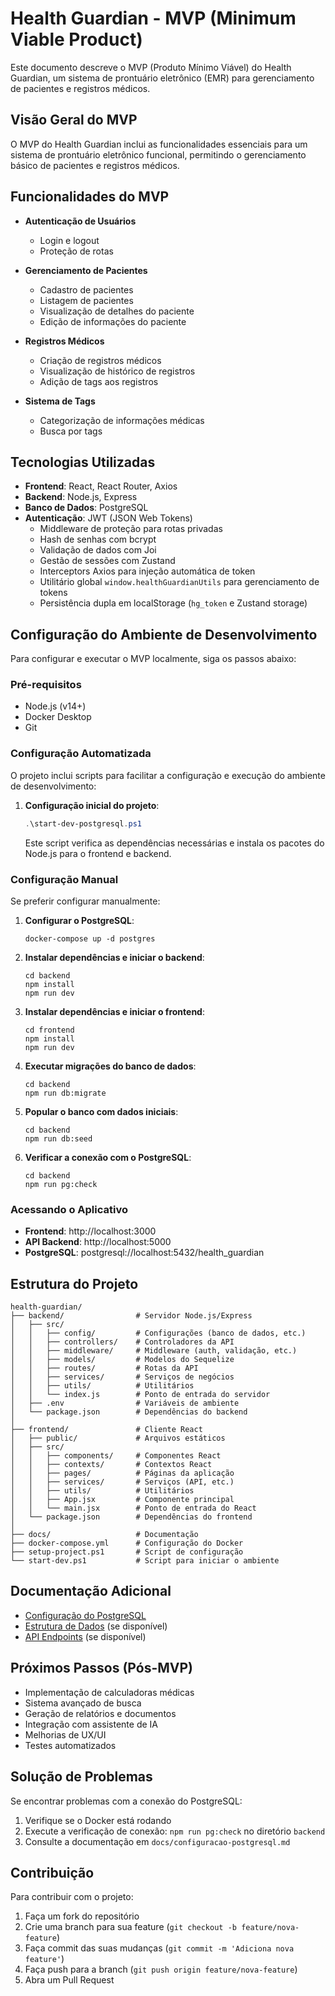 # Health Guardian - MVP (Minimum Viable Product)

Este documento descreve o MVP (Produto Mínimo Viável) do Health Guardian, um sistema de prontuário eletrônico (EMR) para gerenciamento de pacientes e registros médicos.

## Visão Geral do MVP

O MVP do Health Guardian inclui as funcionalidades essenciais para um sistema de prontuário eletrônico funcional, permitindo o gerenciamento básico de pacientes e registros médicos.

## Funcionalidades do MVP

- **Autenticação de Usuários**
  - Login e logout
  - Proteção de rotas

- **Gerenciamento de Pacientes**
  - Cadastro de pacientes
  - Listagem de pacientes
  - Visualização de detalhes do paciente
  - Edição de informações do paciente

- **Registros Médicos**
  - Criação de registros médicos
  - Visualização de histórico de registros
  - Adição de tags aos registros

- **Sistema de Tags**
  - Categorização de informações médicas
  - Busca por tags

## Tecnologias Utilizadas

- **Frontend**: React, React Router, Axios
- **Backend**: Node.js, Express
- **Banco de Dados**: PostgreSQL
- **Autenticação**: JWT (JSON Web Tokens)
  - Middleware de proteção para rotas privadas
  - Hash de senhas com bcrypt
  - Validação de dados com Joi
  - Gestão de sessões com Zustand
  - Interceptors Axios para injeção automática de token
  - Utilitário global `window.healthGuardianUtils` para gerenciamento de tokens
  - Persistência dupla em localStorage (`hg_token` e Zustand storage)

## Configuração do Ambiente de Desenvolvimento

Para configurar e executar o MVP localmente, siga os passos abaixo:

### Pré-requisitos

- Node.js (v14+)
- Docker Desktop
- Git

### Configuração Automatizada

O projeto inclui scripts para facilitar a configuração e execução do ambiente de desenvolvimento:

1. **Configuração inicial do projeto**:
   ```powershell
   .\start-dev-postgresql.ps1
   ```
   Este script verifica as dependências necessárias e instala os pacotes do Node.js para o frontend e backend.

### Configuração Manual

Se preferir configurar manualmente:

1. **Configurar o PostgreSQL**:
   ```
   docker-compose up -d postgres
   ```

2. **Instalar dependências e iniciar o backend**:
   ```
   cd backend
   npm install
   npm run dev
   ```

3. **Instalar dependências e iniciar o frontend**:
   ```
   cd frontend
   npm install
   npm run dev
   ```

4. **Executar migrações do banco de dados**:
   ```
   cd backend
   npm run db:migrate
   ```

5. **Popular o banco com dados iniciais**:
   ```
   cd backend
   npm run db:seed
   ```

6. **Verificar a conexão com o PostgreSQL**:
   ```
   cd backend
   npm run pg:check
   ```

### Acessando o Aplicativo

- **Frontend**: http://localhost:3000
- **API Backend**: http://localhost:5000
- **PostgreSQL**: postgresql://localhost:5432/health_guardian

## Estrutura do Projeto

```
health-guardian/
├── backend/                # Servidor Node.js/Express
│   ├── src/
│   │   ├── config/         # Configurações (banco de dados, etc.)
│   │   ├── controllers/    # Controladores da API
│   │   ├── middleware/     # Middleware (auth, validação, etc.)
│   │   ├── models/         # Modelos do Sequelize
│   │   ├── routes/         # Rotas da API
│   │   ├── services/       # Serviços de negócios
│   │   ├── utils/          # Utilitários
│   │   └── index.js        # Ponto de entrada do servidor
│   ├── .env                # Variáveis de ambiente
│   └── package.json        # Dependências do backend
│
├── frontend/               # Cliente React
│   ├── public/             # Arquivos estáticos
│   ├── src/
│   │   ├── components/     # Componentes React
│   │   ├── contexts/       # Contextos React
│   │   ├── pages/          # Páginas da aplicação
│   │   ├── services/       # Serviços (API, etc.)
│   │   ├── utils/          # Utilitários
│   │   ├── App.jsx         # Componente principal
│   │   └── main.jsx        # Ponto de entrada do React
│   └── package.json        # Dependências do frontend
│
├── docs/                   # Documentação
├── docker-compose.yml      # Configuração do Docker
├── setup-project.ps1       # Script de configuração
└── start-dev.ps1           # Script para iniciar o ambiente
```

## Documentação Adicional

- [Configuração do PostgreSQL](./docs/configuracao-postgresql.md)
- [Estrutura de Dados](./docs/estrutura-dados.md) (se disponível)
- [API Endpoints](./docs/api-endpoints.md) (se disponível)

## Próximos Passos (Pós-MVP)

- Implementação de calculadoras médicas
- Sistema avançado de busca
- Geração de relatórios e documentos
- Integração com assistente de IA
- Melhorias de UX/UI
- Testes automatizados

## Solução de Problemas

Se encontrar problemas com a conexão do PostgreSQL:

1. Verifique se o Docker está rodando
2. Execute a verificação de conexão: `npm run pg:check` no diretório `backend`
3. Consulte a documentação em `docs/configuracao-postgresql.md`

## Contribuição

Para contribuir com o projeto:

1. Faça um fork do repositório
2. Crie uma branch para sua feature (`git checkout -b feature/nova-feature`)
3. Faça commit das suas mudanças (`git commit -m 'Adiciona nova feature'`)
4. Faça push para a branch (`git push origin feature/nova-feature`)
5. Abra um Pull Request